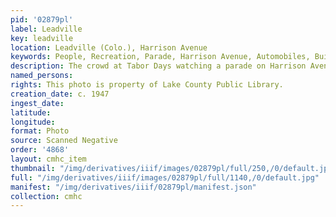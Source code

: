 ```yaml
---
pid: '02879pl'
label: Leadville
key: leadville
location: Leadville (Colo.), Harrison Avenue
keywords: People, Recreation, Parade, Harrison Avenue, Automobiles, Buildings
description: The crowd at Tabor Days watching a parade on Harrison Avenue
named_persons: 
rights: This photo is property of Lake County Public Library.
creation_date: c. 1947
ingest_date: 
latitude: 
longitude: 
format: Photo
source: Scanned Negative
order: '4868'
layout: cmhc_item
thumbnail: "/img/derivatives/iiif/images/02879pl/full/250,/0/default.jpg"
full: "/img/derivatives/iiif/images/02879pl/full/1140,/0/default.jpg"
manifest: "/img/derivatives/iiif/02879pl/manifest.json"
collection: cmhc
---
```

